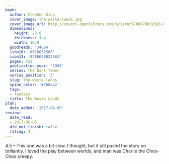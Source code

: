 ```yaml
---
book:
  author: Stephen King
  cover_image: the-waste-lands.jpg
  cover_image_url: http://covers.openlibrary.org/b/isbn/9780670032563-L.jpg
  dimensions:
    height: 23.0
    thickness: 3.4
    width: 16.0
  goodreads: '34084'
  isbn10: '0670032565'
  isbn13: '9780670032563'
  pages: 422
  publication_year: '1991'
  series: The Dark Tower
  series_position: '3'
  slug: the-waste-lands
  spine_color: '#7b8aa2'
  tags:
  - fantasy
  title: The Waste Lands
plan:
  date_added: '2017-06-05'
review:
  date_read:
  - 2017-06-05
  did_not_finish: false
  rating: 4
---
```


4.5 – This one was a bit slow, I thought, but it stil pushd the story on briliantly. I loved the play between worlds, and man was Charlie the Choo-Choo creepy.
